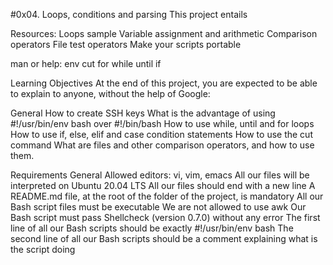 #0x04. Loops, conditions and parsing
This project entails

Resources:
Loops sample
Variable assignment and arithmetic
Comparison operators
File test operators
Make your scripts portable

man or help:
env
cut
for
while
until
if

Learning Objectives
At the end of this project, you are expected to be able to explain to anyone, without the help of Google:

General
How to create SSH keys
What is the advantage of using #!/usr/bin/env bash over #!/bin/bash
How to use while, until and for loops
How to use if, else, elif and case condition statements
How to use the cut command
What are files and other comparison operators, and how to use them.

Requirements
General
Allowed editors: vi, vim, emacs
All our files will be interpreted on Ubuntu 20.04 LTS
All our files should end with a new line
A README.md file, at the root of the folder of the project, is mandatory
All our Bash script files must be executable
We are not allowed to use awk
Our Bash script must pass Shellcheck (version 0.7.0) without any error
The first line of all our Bash scripts should be exactly #!/usr/bin/env bash
The second line of all our Bash scripts should be a comment explaining what is the script doing
